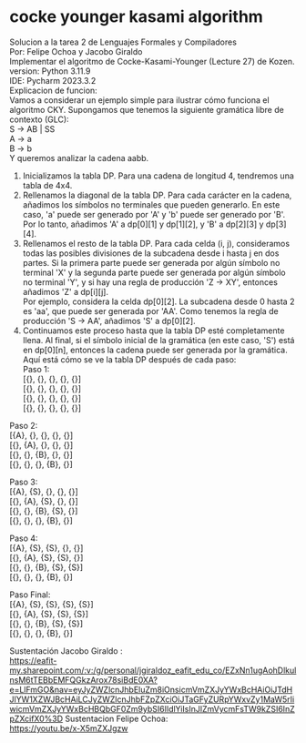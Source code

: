 # cocke younger kasami algorithm
Solucion a la tarea 2 de Lenguajes Formales y Compiladores<br>
Por: Felipe Ochoa y Jacobo Giraldo<br>
Implementar el algoritmo de Cocke-Kasami-Younger (Lecture 27) de Kozen.<br>
version: Python 3.11.9<br>
IDE: Pycharm 2023.3.2<br>
Explicacion de funcion: <br>
Vamos a considerar un ejemplo simple para ilustrar cómo funciona el algoritmo CKY.  Supongamos que tenemos la siguiente gramática libre de contexto (GLC): <br>
S -> AB | SS <br>
A -> a <br>
B -> b <br>
Y queremos analizar la cadena aabb.  <br>
1. Inicializamos la tabla DP. Para una cadena de longitud 4, tendremos una tabla de 4x4.  <br>
2. Rellenamos la diagonal de la tabla DP. Para cada carácter en la cadena, añadimos los símbolos no terminales que pueden generarlo. En este caso, 'a' puede ser generado por 'A' y 'b' puede ser generado por 'B'. Por lo tanto, añadimos 'A' a dp[0][1] y dp[1][2], y 'B' a dp[2][3] y dp[3][4].  <br>
3. Rellenamos el resto de la tabla DP. Para cada celda (i, j), consideramos todas las posibles divisiones de la subcadena desde i hasta j en dos partes. Si la primera parte puede ser generada por algún símbolo no terminal 'X' y la segunda parte puede ser generada por algún símbolo no terminal 'Y', y si hay una regla de producción 'Z -> XY', entonces añadimos 'Z' a dp[i][j]. <br>
Por ejemplo, considera la celda dp[0][2]. La subcadena desde 0 hasta 2 es 'aa', que puede ser generada por 'AA'. Como tenemos la regla de producción 'S -> AA', añadimos 'S' a dp[0][2].  <br>
4. Continuamos este proceso hasta que la tabla DP esté completamente llena. Al final, si el símbolo inicial de la gramática (en este caso, 'S') está en dp[0][n], entonces la cadena puede ser generada por la gramática.  
Aquí está cómo se ve la tabla DP después de cada paso: <br>
Paso 1: <br>
[{}, {}, {}, {}, {}] <br>
[{}, {}, {}, {}, {}] <br>
[{}, {}, {}, {}, {}] <br>
[{}, {}, {}, {}, {}] <br>

Paso 2: <br>
[{A}, {}, {}, {}, {}] <br>
[{}, {A}, {}, {}, {}] <br>
[{}, {}, {B}, {}, {}] <br>
[{}, {}, {}, {B}, {}] <br>

Paso 3: <br>
[{A}, {S}, {}, {}, {}] <br>
[{}, {A}, {S}, {}, {}] <br>
[{}, {}, {B}, {S}, {}] <br>
[{}, {}, {}, {B}, {}] <br>

Paso 4: <br>
[{A}, {S}, {S}, {}, {}] <br>
[{}, {A}, {S}, {S}, {}] <br>
[{}, {}, {B}, {S}, {S}] <br>
[{}, {}, {}, {B}, {}] <br>

Paso Final: <br>
[{A}, {S}, {S}, {S}, {S}] <br>
[{}, {A}, {S}, {S}, {S}] <br>
[{}, {}, {B}, {S}, {S}] <br>
[{}, {}, {}, {B}, {}] <br> 

Sustentación Jacobo Giraldo : <br> 
https://eafit-my.sharepoint.com/:v:/g/personal/jgiraldoz_eafit_edu_co/EZxNn1ugAohDlkulnsM6tTEBbEMFQGkzArox78siBdE0XA?e=LlFmGO&nav=eyJyZWZlcnJhbEluZm8iOnsicmVmZXJyYWxBcHAiOiJTdHJlYW1XZWJBcHAiLCJyZWZlcnJhbFZpZXciOiJTaGFyZURpYWxvZy1MaW5rIiwicmVmZXJyYWxBcHBQbGF0Zm9ybSI6IldlYiIsInJlZmVycmFsTW9kZSI6InZpZXcifX0%3D
Sustentacion Felipe Ochoa: <br>
https://youtu.be/x-X5mZXJgzw
